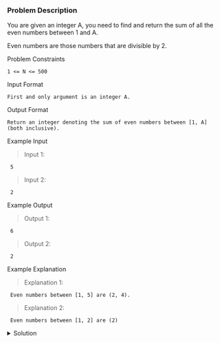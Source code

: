 ### Problem Description
You are given an integer A, you need to find and return the sum of all the even numbers between 1 and A.

Even numbers are those numbers that are divisible by 2.

Problem Constraints
```
1 <= N <= 500
```

Input Format
```
First and only argument is an integer A.
```

Output Format
```
Return an integer denoting the sum of even numbers between [1, A] (both inclusive).
```

Example Input

>Input 1:
```
 5
```

>Input 2:
```
 2
```

Example Output

>Output 1:
```
 6
```

>Output 2:
```
 2
```

Example Explanation

>Explanation 1:
```
 Even numbers between [1, 5] are (2, 4).
```

>Explanation 2:
```
 Even numbers between [1, 2] are (2)
```

<details>
  <summary>Solution</summary>
    Solution is not yet added!
